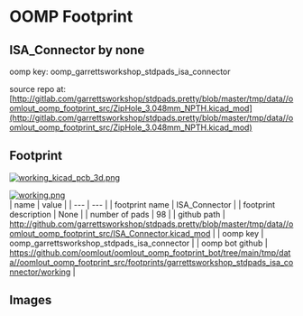 # OOMP Footprint  
## ISA_Connector  by none  
  
oomp key: oomp_garrettsworkshop_stdpads_isa_connector  
  
source repo at: [http://gitlab.com/garrettsworkshop/stdpads.pretty/blob/master/tmp/data//oomlout_oomp_footprint_src/ZipHole_3.048mm_NPTH.kicad_mod](http://gitlab.com/garrettsworkshop/stdpads.pretty/blob/master/tmp/data//oomlout_oomp_footprint_src/ZipHole_3.048mm_NPTH.kicad_mod)  
## Footprint  
  
[![working_kicad_pcb_3d.png](working_kicad_pcb_3d_600.png)](working_kicad_pcb_3d.png)  
  
[![working.png](working_600.png)](working.png)  
| name | value | 
| --- | --- | 
| footprint name | ISA_Connector | 
| footprint description | None | 
| number of pads | 98 | 
| github path | http://github.com/garrettsworkshop/stdpads.pretty/blob/master/tmp/data//oomlout_oomp_footprint_src/ISA_Connector.kicad_mod | 
| oomp key | oomp_garrettsworkshop_stdpads_isa_connector | 
| oomp bot github | https://github.com/oomlout/oomlout_oomp_footprint_bot/tree/main/tmp/data//oomlout_oomp_footprint_src/footprints/garrettsworkshop_stdpads_isa_connector/working | 
## Images  
